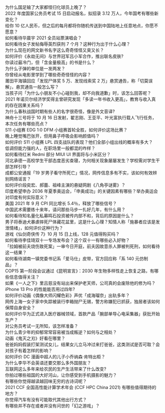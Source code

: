 为什么国足输了大家都怪归化球员上晚了？  
2022 年度国家公务员考试 15 日启动报名，拟招录 3.12 万人，今年国考有哪些新变化？  
给你 10 亿人民币，但之后的每月都将你随机传送到中国陆地上任意地点，你愿不愿意？  
如何看待华晨宇 2021 全员站票演唱会？  
如何看待女子发帖侮辱英烈获刑 7 个月？这种行为出于什么心理？  
为什么现在的网文新书名字这么奇奇怪怪又臭又长？  
如何评价《永劫无间》与世界冠军吕小军合作，推出联名皮肤?  
你读过最冷门，但「含金量极高」的书是什么？  
为什么子弹的单位是一发两发？  
你曾经从电影里学到了哪些奇奇怪怪的内容？  
莆田平海镇回应「发现尸体奖 5 万、发现线索奖 2 万」悬赏通告，称「切莫误解」，悬赏通告一般怎么写？  
当孩子问「为什么小朋友不小心碰到我，却不向我道歉」时，该怎么回答呢？  
2021 年诺贝尔经济学奖得主曾研究发现「多读一年书收入更高」，教育与收入真的存在因果关系吗？  
为什么春秋战国时期有些人的名字很奇怪，像是外文音译?  
神舟十三号将于 10 月 16 日发射，翟志刚、王亚平、叶光富执行载人飞行任务，本次任务有哪些亮点？  
S11 小组赛 EDG 1:0 DFM 小组赛首轮全胜，如何评价这场比赛？  
晚上睡觉嘴巴张开，但用鼻子呼吸会影响颜值吗？  
如何评价 S11 小组赛 LPL 四支战队的表现？他们全部小组出线的概率有多大？  
低调但能力强的人，在职场里一般都混的咋样？  
如何看待红米 Redmi 部分 MIUI UI 界面将与小米区分？  
河北承德一高校学生干部态度恶劣查寝，为何相关现象屡屡发生？学校需对学生干部怎样引导？  
成都公安通报「19 岁男子看守所死亡」情况，网传信息多有不实，该如何有效辨别网络谣言？  
如何评价段奕宏、郝蕾、祖峰主演的悬疑网剧《八角亭谜雾》？  
印度希望申办 2036 年夏季奥运会，「申奥成功」的关键因素有哪些？举办奥运会对印度有何实际意义？  
美国 2021 年 9 月 CPI 同比增长 5.4％，释放了哪些信号？  
中国武术需要练十来年，请问那些马步一扎好几年，有什么用？  
如何看待知名量化私募鸣石投资被传内部不和，背后的原因是什么？  
男子将泰迪犬暴虐摔死尸体藏花盆里，这是什么心理？知情人称「施暴者应该是发泄情绪」，如何评价这种行为？  
游戏《仙剑奇侠传 7》10 月 15 日上线，128 元值得购买吗？  
如何看待李佳琦双十一专场发布会？这个双十一有哪些必入好物？  
「拉姆被前夫烧伤致死案」一审今日开庭，前夫因故意杀人罪被判死刑，如何看待这一结果？  
如何看待湖南一镇党委书记系「爱马仕」皮带，官方回应称「系 140 元仿制品」？  
COP15 第一阶段会议通过《昆明宣言》：2030 年生物多样性走上恢复之路，有哪些信息值得关注？  
如果《一人之下》里吕慈没有站出来保护老天师，公司真的会废除他的修为吗？  
iPhone 13 Pro 的性能能否用过四年?  
如何评价动画《偶像大师闪耀色彩》声优「成海瑠奈」出轨多年？  
网传上海一女子家中失踪被装行李箱抛尸无锡，警方称嫌犯已抓获，独居者该如何保障自身安全？  
如何评价华为正式进入医疗器械领域，首款产品「腕部单导心电采集器」获批开始生产？  
对公务员考试一无所知，该怎样准备？  
为什么青少年的抑郁常常容易被当成叛逆？如何与之相处？  
动画《鬼灭之刃》好看在哪里？  
爸爸妈妈假装打架测试女儿，结果女儿立马冲过来打爸爸，这类测试是否可取？会对孩子有着怎样的影响？  
如何评价 DC 漫画中超人的儿子小乔纳森·肯特出柜？  
为什么李华不会英语还要交那么多外国朋友？  
互联网这么多年来给农民的生产生活带来了什么改变?  
你拍过哪些祖国的大好河山，让你感受到手机摄影的魅力？  
有哪些你觉得越读越回味无穷的古诗词呢？  
2021 CCF 全国高性能计算学术年会 (CCF HPC China 2021) 有哪些值得期待的地方？  
你觉得汽车有没有可能取代其他出行方式？  
有哪些并不存在或者并没有问世的「幻之游戏」？  
